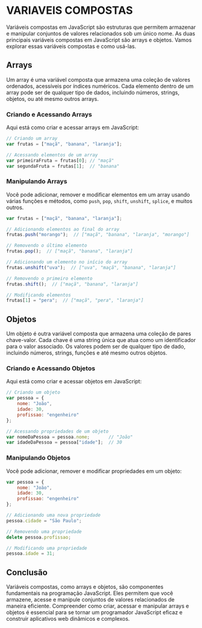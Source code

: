 # VARIAVEIS COMPOSTAS
Variáveis compostas em JavaScript são estruturas que permitem armazenar e manipular conjuntos de valores relacionados sob um único nome. As duas principais variáveis compostas em JavaScript são arrays e objetos. Vamos explorar essas variáveis compostas e como usá-las.

## Arrays

Um array é uma variável composta que armazena uma coleção de valores ordenados, acessíveis por índices numéricos. Cada elemento dentro de um array pode ser de qualquer tipo de dados, incluindo números, strings, objetos, ou até mesmo outros arrays.

### Criando e Acessando Arrays

Aqui está como criar e acessar arrays em JavaScript:

```javascript
// Criando um array
var frutas = ["maçã", "banana", "laranja"];

// Acessando elementos de um array
var primeiraFruta = frutas[0]; // "maçã"
var segundaFruta = frutas[1];  // "banana"
```

### Manipulando Arrays

Você pode adicionar, remover e modificar elementos em um array usando várias funções e métodos, como `push`, `pop`, `shift`, `unshift`, `splice`, e muitos outros.

```javascript
var frutas = ["maçã", "banana", "laranja"];

// Adicionando elementos ao final do array
frutas.push("morango");  // ["maçã", "banana", "laranja", "morango"]

// Removendo o último elemento
frutas.pop();  // ["maçã", "banana", "laranja"]

// Adicionando um elemento no início do array
frutas.unshift("uva");  // ["uva", "maçã", "banana", "laranja"]

// Removendo o primeiro elemento
frutas.shift();  // ["maçã", "banana", "laranja"]

// Modificando elementos
frutas[1] = "pera";  // ["maçã", "pera", "laranja"]
```

## Objetos

Um objeto é outra variável composta que armazena uma coleção de pares chave-valor. Cada chave é uma string única que atua como um identificador para o valor associado. Os valores podem ser de qualquer tipo de dado, incluindo números, strings, funções e até mesmo outros objetos.

### Criando e Acessando Objetos

Aqui está como criar e acessar objetos em JavaScript:

```javascript
// Criando um objeto
var pessoa = {
    nome: "João",
    idade: 30,
    profissao: "engenheiro"
};

// Acessando propriedades de um objeto
var nomeDaPessoa = pessoa.nome;       // "João"
var idadeDaPessoa = pessoa["idade"];  // 30
```

### Manipulando Objetos

Você pode adicionar, remover e modificar propriedades em um objeto:

```javascript
var pessoa = {
    nome: "João",
    idade: 30,
    profissao: "engenheiro"
};

// Adicionando uma nova propriedade
pessoa.cidade = "São Paulo";

// Removendo uma propriedade
delete pessoa.profissao;

// Modificando uma propriedade
pessoa.idade = 31;
```

## Conclusão

Variáveis compostas, como arrays e objetos, são componentes fundamentais na programação JavaScript. Eles permitem que você armazene, acesse e manipule conjuntos de valores relacionados de maneira eficiente. Compreender como criar, acessar e manipular arrays e objetos é essencial para se tornar um programador JavaScript eficaz e construir aplicativos web dinâmicos e complexos.